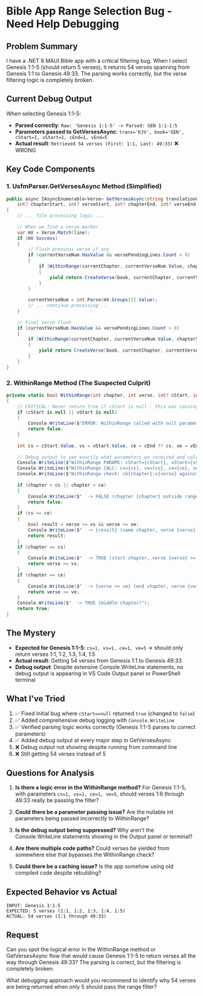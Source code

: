 # Bible App Range Selection Bug - Need Help Debugging

## Problem Summary
I have a .NET 8 MAUI Bible app with a critical filtering bug. When I select Genesis 1:1-5 (should return 5 verses), it returns 54 verses spanning from Genesis 1:1 to Genesis 49:33. The parsing works correctly, but the verse filtering logic is completely broken.

## Current Debug Output
When selecting Genesis 1:1-5:
- **Parsed correctly**: `Raw: 'Genesis 1:1-5' -> Parsed: GEN 1:1-1:5`
- **Parameters passed to GetVersesAsync**: `trans='KJV', book='GEN', cStart=1, vStart=1, cEnd=1, vEnd=5`
- **Actual result**: `Retrieved 54 verses (First: 1:1, Last: 49:33)` ❌ WRONG

## Key Code Components

### 1. UsfmParser.GetVersesAsync Method (Simplified)
```csharp
public async IAsyncEnumerable<Verse> GetVersesAsync(string translationCode, string book, 
    int? chapterStart, int? verseStart, int? chapterEnd, int? verseEnd)
{
    // ... file processing logic ...
    
    // When we find a verse marker
    var mV = Verse.Match(line);
    if (mV.Success)
    {
        // Flush previous verse if any
        if (currentVerseNum.HasValue && versePendingLines.Count > 0)
        {
            if (WithinRange(currentChapter, currentVerseNum.Value, chapterStart, verseStart, chapterEnd, verseEnd))
            {
                yield return CreateVerse(book, currentChapter, currentVerseNum.Value, versePendingLines, poetryLevel);
            }
        }
        
        currentVerseNum = int.Parse(mV.Groups[1].Value);
        // ... continue processing ...
    }
    
    // Final verse flush
    if (currentVerseNum.HasValue && versePendingLines.Count > 0)
    {
        if (WithinRange(currentChapter, currentVerseNum.Value, chapterStart, verseStart, chapterEnd, verseEnd))
        {
            yield return CreateVerse(book, currentChapter, currentVerseNum.Value, versePendingLines, poetryLevel);
        }
    }
}
```

### 2. WithinRange Method (The Suspected Culprit)
```csharp
private static bool WithinRange(int chapter, int verse, int? cStart, int? vStart, int? cEnd, int? vEnd)
{
    // CRITICAL: Never return true if cStart is null - this was causing all verses to be returned!
    if (cStart is null || vStart is null) 
    {
        Console.WriteLine($"ERROR: WithinRange called with null parameters! cStart={cStart}, vStart={vStart}");
        return false;
    }
    
    int cs = cStart.Value, vs = vStart.Value, ce = cEnd ?? cs, ve = vEnd ?? vs;
    
    // Debug output to see exactly what parameters we received and calculated
    Console.WriteLine($"WithinRange PARAMS: cStart={cStart}, vStart={vStart}, cEnd={cEnd}, vEnd={vEnd}");
    Console.WriteLine($"WithinRange CALC: cs={cs}, vs={vs}, ce={ce}, ve={ve}");
    Console.WriteLine($"WithinRange check: ch{chapter}:v{verse} against range ch{cs}:v{vs} to ch{ce}:v{ve}");
    
    if (chapter < cs || chapter > ce) 
    {
        Console.WriteLine($"  -> FALSE (chapter {chapter} outside range {cs}-{ce})");
        return false;
    }
    if (cs == ce)
    {
        bool result = verse >= vs && verse <= ve;
        Console.WriteLine($"  -> {result} (same chapter, verse {verse} in range {vs}-{ve})");
        return result;
    }
    if (chapter == cs) 
    {
        Console.WriteLine($"  -> TRUE (start chapter, verse {verse} >= {vs})");
        return verse >= vs;
    }
    if (chapter == ce) 
    {
        Console.WriteLine($"  -> {verse <= ve} (end chapter, verse {verse} <= {ve})");
        return verse <= ve;
    }
    Console.WriteLine($"  -> TRUE (middle chapter)");
    return true;
}
```

## The Mystery
- **Expected for Genesis 1:1-5**: `cs=1, vs=1, ce=1, ve=5` → should only return verses 1:1, 1:2, 1:3, 1:4, 1:5
- **Actual result**: Getting 54 verses from Genesis 1:1 to Genesis 49:33
- **Debug output**: Despite extensive Console.WriteLine statements, no debug output is appearing in VS Code Output panel or PowerShell terminal

## What I've Tried
1. ✅ Fixed initial bug where `cStart==null` returned `true` (changed to `false`)
2. ✅ Added comprehensive debug logging with `Console.WriteLine`
3. ✅ Verified parsing logic works correctly (Genesis 1:1-5 parses to correct parameters)
4. ✅ Added debug output at every major step in GetVersesAsync
5. ❌ Debug output not showing despite running from command line
6. ❌ Still getting 54 verses instead of 5

## Questions for Analysis
1. **Is there a logic error in the WithinRange method?** For Genesis 1:1-5, with parameters `cs=1, vs=1, ce=1, ve=5`, should verses 1:6 through 49:33 really be passing the filter?

2. **Could there be a parameter passing issue?** Are the nullable int parameters being passed incorrectly to WithinRange?

3. **Is the debug output being suppressed?** Why aren't the Console.WriteLine statements showing in the Output panel or terminal?

4. **Are there multiple code paths?** Could verses be yielded from somewhere else that bypasses the WithinRange check?

5. **Could there be a caching issue?** Is the app somehow using old compiled code despite rebuilding?

## Expected Behavior vs Actual
```
INPUT: Genesis 1:1-5
EXPECTED: 5 verses (1:1, 1:2, 1:3, 1:4, 1:5)
ACTUAL: 54 verses (1:1 through 49:33)
```

## Request
Can you spot the logical error in the WithinRange method or GetVersesAsync flow that would cause Genesis 1:1-5 to return verses all the way through Genesis 49:33? The parsing is correct, but the filtering is completely broken.

What debugging approach would you recommend to identify why 54 verses are being returned when only 5 should pass the range filter?